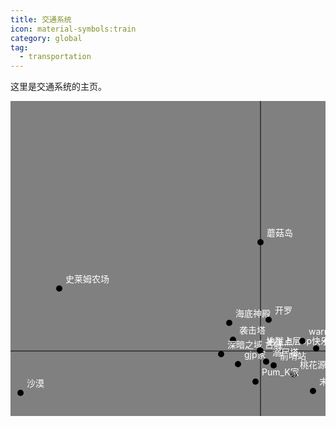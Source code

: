 ```yaml
---
title: 交通系统
icon: material-symbols:train
category: global
tag:
  - transportation
---
```


这里是交通系统的主页。

<svg width='800' height='800'>

  <rect width='100%' height='100%' fill='gray' />

  <!-- 经纬线 -->
  <line x1="400" x2="400" y1="0" y2="800" stroke="black"/>
  <line x1="0" x2="800" y1="400" y2="400" stroke="black"/>
  
  <!-- 出生点 -->
  <circle cx="400" cy="400" r="5" fill="black"/>
  <text x="410" y="390" font-size="14" text-anchor="start" fill="white">出生点</text>
  
  <!-- 桃花源 -->
  <circle cx="453" cy="437" r="5" fill="black"/>
  <text x="463" y="427" font-size="14" text-anchor="start" fill="white">桃花源</text>
  
  <!-- Pum_K家 -->
  <circle cx="392" cy="449" r="5" fill="black"/>
  <text x="402" y="439" font-size="14" text-anchor="start" fill="white">Pum_K家</text>
  
  <!-- 末地传送门 -->
  <circle cx="484" cy="464" r="5" fill="black"/>
  <text x="494" y="454" font-size="14" text-anchor="start" fill="white">末地传送门</text>
  
  <!-- 黑头塔 -->
  <circle cx="525" cy="637" r="5" fill="black"/>
  <text x="535" y="627" font-size="14" text-anchor="start" fill="white">黑头塔</text>
  
  <!-- gjp家 -->
  <circle cx="364" cy="421" r="5" fill="black"/>
  <text x="374" y="411" font-size="14" text-anchor="start" fill="white">gjp家</text>
  
  <!-- 史莱姆农场 -->
  <circle cx="78" cy="300" r="5" fill="black"/>
  <text x="88" y="290" font-size="14" text-anchor="start" fill="white">史莱姆农场</text>
  
  <!-- 袭击塔 -->
  <circle cx="356" cy="382" r="5" fill="black"/>
  <text x="366" y="372" font-size="14" text-anchor="start" fill="white">袭击塔</text>
  
  <!-- 溺尸塔 -->
  <circle cx="409" cy="417" r="5" fill="black"/>
  <text x="419" y="407" font-size="14" text-anchor="start" fill="white">溺尸塔</text>
  
  <!-- 深暗之域 古城 -->
  <circle cx="337" cy="405" r="5" fill="black"/>
  <text x="347" y="395" font-size="14" text-anchor="start" fill="white">深暗之域 古城</text>
  
  <!-- 前哨站 -->
  <circle cx="421" cy="423" r="5" fill="black"/>
  <text x="431" y="413" font-size="14" text-anchor="start" fill="white">前哨站</text>
  
  <!-- 沙漠 -->
  <circle cx="16" cy="467" r="5" fill="black"/>
  <text x="26" y="457" font-size="14" text-anchor="start" fill="white">沙漠</text>
  
  <!-- mansion -->
  <circle cx="666" cy="420" r="5" fill="black"/>
  <text x="676" y="410" font-size="14" text-anchor="start" fill="white">mansion</text>
  
  <!-- 地狱上层op快乐屋 -->
  <circle cx="399" cy="399" r="5" fill="black"/>
  <text x="409" y="389" font-size="14" text-anchor="start" fill="white">地狱上层op快乐屋</text>
  
  <!-- zfzz's home 刷花机 16色羊毛机 -->
  <circle cx="489" cy="396" r="5" fill="black"/>
  <text x="499" y="386" font-size="14" text-anchor="start" fill="white">zfzz's home 刷花机 16色羊毛机</text>
  
  <!-- warrah家 -->
  <circle cx="467" cy="384" r="5" fill="black"/>
  <text x="477" y="374" font-size="14" text-anchor="start" fill="white">warrah家</text>
  
  <!-- 海底神殿 -->
  <circle cx="350" cy="355" r="5" fill="black"/>
  <text x="360" y="345" font-size="14" text-anchor="start" fill="white">海底神殿</text>
  
  <!-- 蘑菇岛 -->
  <circle cx="400" cy="226" r="5" fill="black"/>
  <text x="410" y="216" font-size="14" text-anchor="start" fill="white">蘑菇岛</text>
  
  <!-- 开罗 -->
  <circle cx="413" cy="350" r="5" fill="black"/>
  <text x="423" y="340" font-size="14" text-anchor="start" fill="white">开罗</text>
  
</svg>